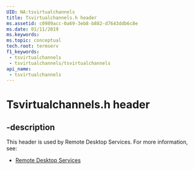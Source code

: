 ```yaml
---
UID: NA:tsvirtualchannels
title: Tsvirtualchannels.h header
ms.assetid: c0989acc-0a69-3eb8-b882-d7643ddb6c8e
ms.date: 01/11/2019
ms.keywords: 
ms.topic: conceptual
tech.root: termserv
f1_keywords:
 - tsvirtualchannels
 - tsvirtualchannels/tsvirtualchannels
api_name:
 - tsvirtualchannels
---
```


# Tsvirtualchannels.h header


## -description

This header is used by Remote Desktop Services. For more information, see:

- [Remote Desktop Services](../_termserv/index.md)


